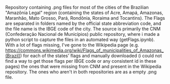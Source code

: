 Repository containing .png files for most of the cities of the Brazilian "Amazônia Legal" region (containing the states of Acre, Amapá, Amazonas, Maranhão, Mato Grosso, Pará, Rondônia, Roraima and Tocantins).
The Flags are separated in folders named by the official state abbreviation code, and the file name is the IBGE code of the city.
The source is primarily the CNM (Confederação Nacional de Municípios) public repository, where i made a python script to capture the files in an automated way (getFlags.ipynb). With a lot of flags missing, I've gone to the Wikipedia page (e.g. https://commons.wikimedia.org/wiki/Flags_of_municipalities_of_Amazonas_(Brazil)) for each of the states' flags and manually downloaded (i could not find a way to get those flags per IBGE code or any consistent id in these pages) the ones that were missing from CNM and present in the Wikipedia repository. The ones who aren't in both repositories are as a empty .png file.